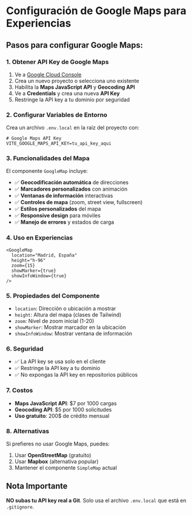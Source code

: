 # Configuración de Google Maps para Experiencias

## Pasos para configurar Google Maps:

### 1. Obtener API Key de Google Maps

1. Ve a [Google Cloud Console](https://console.cloud.google.com/)
2. Crea un nuevo proyecto o selecciona uno existente
3. Habilita la **Maps JavaScript API** y **Geocoding API**
4. Ve a **Credentials** y crea una nueva **API Key**
5. Restringe la API key a tu dominio por seguridad

### 2. Configurar Variables de Entorno

Crea un archivo `.env.local` en la raíz del proyecto con:

```env
# Google Maps API Key
VITE_GOOGLE_MAPS_API_KEY=tu_api_key_aqui
```

### 3. Funcionalidades del Mapa

El componente `GoogleMap` incluye:

- ✅ **Geocodificación automática** de direcciones
- ✅ **Marcadores personalizados** con animación
- ✅ **Ventanas de información** interactivas
- ✅ **Controles de mapa** (zoom, street view, fullscreen)
- ✅ **Estilos personalizados** del mapa
- ✅ **Responsive design** para móviles
- ✅ **Manejo de errores** y estados de carga

### 4. Uso en Experiencias

```tsx
<GoogleMap 
  location="Madrid, España"
  height="h-96"
  zoom={15}
  showMarker={true}
  showInfoWindow={true}
/>
```

### 5. Propiedades del Componente

- `location`: Dirección o ubicación a mostrar
- `height`: Altura del mapa (clases de Tailwind)
- `zoom`: Nivel de zoom inicial (1-20)
- `showMarker`: Mostrar marcador en la ubicación
- `showInfoWindow`: Mostrar ventana de información

### 6. Seguridad

- ✅ La API key se usa solo en el cliente
- ✅ Restringe la API key a tu dominio
- ✅ No expongas la API key en repositorios públicos

### 7. Costos

- **Maps JavaScript API**: $7 por 1000 cargas
- **Geocoding API**: $5 por 1000 solicitudes
- **Uso gratuito**: 200$ de crédito mensual

### 8. Alternativas

Si prefieres no usar Google Maps, puedes:

1. Usar **OpenStreetMap** (gratuito)
2. Usar **Mapbox** (alternativa popular)
3. Mantener el componente `SimpleMap` actual

## Nota Importante

**NO subas tu API key real a Git**. Solo usa el archivo `.env.local` que está en `.gitignore`.
